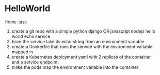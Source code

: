 # HelloWorld
Home-task
1) create a git repo with a simple python django OR javascript nodejs hello world echo service
2) have the service take its echo string from an environment variable
3) create a Dockerfile that runs the service with the environment variable mapped in
4) create a Kubernetes deployment yaml with 2 replicas of the container and a service endpoint.
5) make the pods map the environment variable into the container

